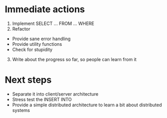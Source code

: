 # Immediate actions

1. Implement SELECT ... FROM ... WHERE
2. Refactor
  * Provide sane error handling
  * Provide utility functions
  * Check for stupidity
3. Write about the progress so far, so people can learn from it

# Next steps

* Separate it into client/server architecture
* Stress test the INSERT INTO
* Provide a simple distributed architecture to learn a bit about distributed systems
